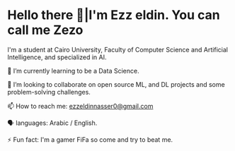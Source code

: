  # Hello there 👋|I'm Ezz eldin. You can call me Zezo

I'm a student at Cairo University, Faculty of Computer Science and Artificial Intelligence, and specialized in AI.


🌱 I’m currently learning to be a Data Science.

👯 I’m looking to collaborate on open source ML, and DL projects and some problem-solving challenges. 

📫 How to reach me: ezzeldinnasser0@gmail.com

🗣️ languages: Arabic / English.

⚡ Fun fact: I'm a gamer FiFa so come and try to beat me.
